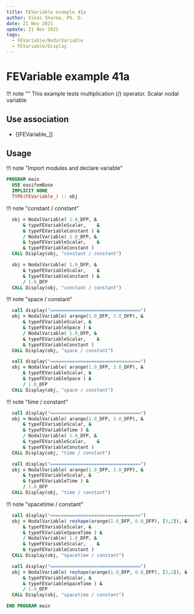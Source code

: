 ```yaml
---
title: FEVariable example 41a
author: Vikas Sharma, Ph. D.
date: 21 Nov 2021
update: 21 Nov 2021
tags:
  - FEVariable/NodalVariable
  - FEVariable/Display
---
```


# FEVariable example 41a

!!! note ""
    This example tests multiplication (/) operator. Scalar nodal variable

## Use association

- [[FEVariable_]]

## Usage

!!! note "Import modules and declare variable"


```fortran
PROGRAM main
  USE easifemBase
  IMPLICIT NONE
  TYPE(FEVariable_) :: obj
```

!!! note "constant / constant"

```fortran
  obj = NodalVariable( 1.0_DFP, &
      & typeFEVariableScalar,    &
      & typeFEVariableConstant ) &
      / NodalVariable( 1.0_DFP, &
      & typeFEVariableScalar,    &
      & typeFEVariableConstant )
  CALL Display(obj, "constant / constant")
```

```fortran
  obj = NodalVariable( 1.0_DFP, &
      & typeFEVariableScalar,    &
      & typeFEVariableConstant ) &
      / 1.0_DFP
  CALL Display(obj, "constant / constant")
```

!!! note "space / constant"

```fortran
  call display("=================================")
  obj = NodalVariable( arange(1.0_DFP, 3.0_DFP), &
      & typeFEVariableScalar, &
      & typeFEVariableSpace ) &
      / NodalVariable( 1.0_DFP, &
      & typeFEVariableScalar,    &
      & typeFEVariableConstant )
  CALL Display(obj, "space / constant")
```

```fortran
  call display("=================================")
  obj = NodalVariable( arange(1.0_DFP, 3.0_DFP), &
      & typeFEVariableScalar, &
      & typeFEVariableSpace ) &
      / 1.0_DFP
  CALL Display(obj, "space / constant")
```

!!! note "time / constant"

```fortran
  call display("=================================")
  obj = NodalVariable( arange(1.0_DFP, 3.0_DFP), &
      & typeFEVariableScalar, &
      & typeFEVariableTime ) &
      / NodalVariable( 1.0_DFP, &
      & typeFEVariableScalar,    &
      & typeFEVariableConstant )
  CALL Display(obj, "time / constant")
```

```fortran
  call display("=================================")
  obj = NodalVariable( arange(1.0_DFP, 3.0_DFP), &
      & typeFEVariableScalar, &
      & typeFEVariableTime ) &
      / 1.0_DFP
  CALL Display(obj, "time / constant")
```

!!! note "spacetime / constant"

```fortran
  call display("=================================")
  obj = NodalVariable( reshape(arange(1.0_DFP, 6.0_DFP), [3,2]), &
      & typeFEVariableScalar, &
      & typeFEVariableSpaceTime ) &
      / NodalVariable( 1.0_DFP, &
      & typeFEVariableScalar,    &
      & typeFEVariableConstant )
  CALL Display(obj, "spacetime / constant")
```

```fortran
  call display("=================================")
  obj = NodalVariable( reshape(arange(1.0_DFP, 6.0_DFP), [3,2]), &
      & typeFEVariableScalar, &
      & typeFEVariableSpaceTime ) &
      / 1.0_DFP
  CALL Display(obj, "spacetime / constant")
```

```fortran
END PROGRAM main
```
